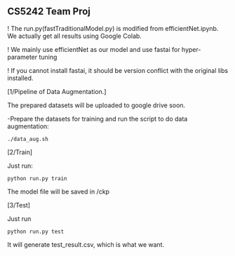 ## CS5242 Team Proj

! The run.py(fastTraditionalModel.py) is modified from efficientNet.ipynb. We actually get all results using Google Colab.

! We mainly use efficientNet as our model and use fastai for hyper-parameter tuning

! If you cannot install fastai, it should be version conflict with the original libs installed.


[1/Pipeline of Data Augmentation.]

The prepared datasets will be uploaded to google drive soon.

-Prepare the datasets for training and run the script to do data augmentation:

    ./data_aug.sh

[2/Train]

Just run:

    python run.py train
The model file will be saved in /ckp

[3/Test]

Just run 

    python run.py test
It will generate test_result.csv, which is what we want.

